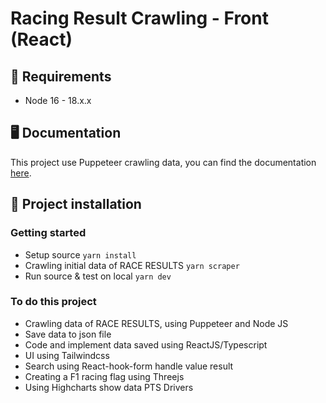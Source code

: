 # Racing Result Crawling - Front (React)

## 📝 Requirements

- Node 16 - 18.x.x

## 🖥️ Documentation

This project use Puppeteer crawling data, you can find the documentation [here](https://pptr.dev/).

## 🔧 Project installation

### Getting started

- Setup source `yarn install`
- Crawling initial data of RACE RESULTS `yarn scraper`
- Run source & test on local `yarn dev`

### To do this project

- Crawling data of RACE RESULTS, using Puppeteer and Node JS
- Save data to json file
- Code and implement data saved using ReactJS/Typescript
- UI using Tailwindcss
- Search using React-hook-form handle value result
- Creating a F1 racing flag using Threejs
- Using Highcharts show data PTS Drivers
